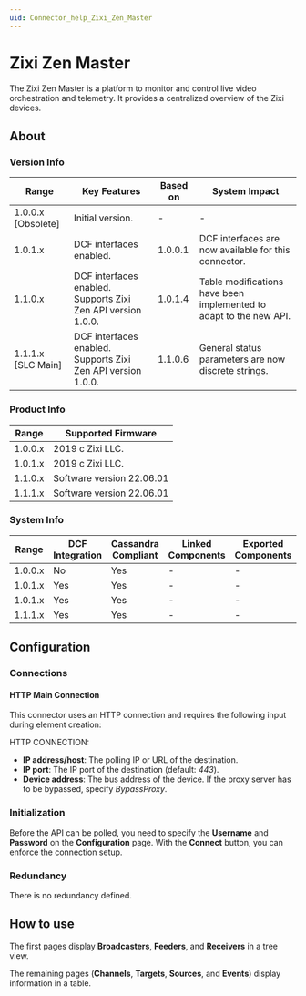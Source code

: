 ```yaml
---
uid: Connector_help_Zixi_Zen_Master
---
```


# Zixi Zen Master

The Zixi Zen Master is a platform to monitor and control live video orchestration and telemetry. It provides a centralized overview of the Zixi devices.

## About

### Version Info

| Range | Key Features | Based on | System Impact |
|--|--|--|--|
| 1.0.0.x [Obsolete] | Initial version. | - | - |
| 1.0.1.x | DCF interfaces enabled. | 1.0.0.1 | DCF interfaces are now available for this connector. |
| 1.1.0.x | DCF interfaces enabled. Supports Zixi Zen API version 1.0.0. | 1.0.1.4 | Table modifications have been implemented to adapt to the new API. |
| 1.1.1.x [SLC Main] | DCF interfaces enabled. Supports Zixi Zen API version 1.0.0. | 1.1.0.6 | General status parameters are now discrete strings. |

### Product Info

| Range     | Supported Firmware        |
|-----------|---------------------------|
| 1.0.0.x   | 2019 c Zixi LLC.          |
| 1.0.1.x   | 2019 c Zixi LLC.          |
| 1.1.0.x   | Software version 22.06.01 |
| 1.1.1.x   | Software version 22.06.01 |

### System Info

| Range     | DCF Integration     | Cassandra Compliant     | Linked Components     | Exported Components     |
|-----------|---------------------|-------------------------|-----------------------|-------------------------|
| 1.0.0.x   | No                  | Yes                     | -                     | -                       |
| 1.0.1.x   | Yes                 | Yes                     | -                     | -                       |
| 1.0.1.x   | Yes                 | Yes                     | -                     | -                       |
| 1.1.1.x   | Yes                 | Yes                     | -                     | -                       |

## Configuration

### Connections

#### HTTP Main Connection

This connector uses an HTTP connection and requires the following input during element creation:

HTTP CONNECTION:

- **IP address/host**: The polling IP or URL of the destination.
- **IP port**: The IP port of the destination (default: *443*).
- **Device address**: The bus address of the device. If the proxy server has to be bypassed, specify *BypassProxy*.

### Initialization

Before the API can be polled, you need to specify the **Username** and **Password** on the **Configuration** page. With the **Connect** button, you can enforce the connection setup.

### Redundancy

There is no redundancy defined.

## How to use

The first pages display **Broadcasters**, **Feeders**, and **Receivers** in a tree view.

The remaining pages (**Channels**, **Targets**, **Sources**, and **Events**) display information in a table.
